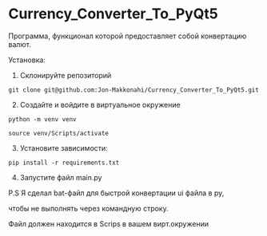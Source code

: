 # Currency_Converter_To_PyQt5
Программа, функционал которой предоставляет 
cобой конвертацию валют.


Установка:
1. Склонируйте репозиторий
```
git clone git@github.com:Jon-Makkonahi/Currency_Converter_To_PyQt5.git
```
2. Создайте и войдите в виртуальное окружение
```
python -m venv venv
```
```
source venv/Scripts/activate
```
3. Установите зависимости:
```
pip install -r requirements.txt
```
4. Запустите файл main.py

P.S
Я сделал bat-файл для быстрой конвертации ui файла в py,

чтобы не выполнять через командную строку. 

Файл должен находится в Scrips в вашем вирт.окружении

